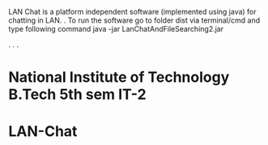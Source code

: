 LAN Chat is a platform independent software (implemented using java) for chatting in LAN.
.
To run the software go to folder dist via terminal/cmd and type following command
java -jar LanChatAndFileSearching2.jar 

.
.
.

National Institute of Technology
B.Tech 5th sem IT-2
=======
# LAN-Chat
